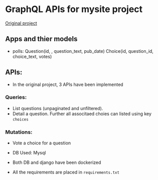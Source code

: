 # GraphQL APIs for mysite project
[Original project](https://docs.djangoproject.com/en/3.2/intro/tutorial01)

## Apps and thier models
 - polls: 
      Question(id, , question_text, pub_date)
      Choice(id, question_id, choice_text, votes)

## APIs: 
- In the original project, 3 APIs have been implemented

### Queries:
- List questions (unpaginated and unfiltered). 
- Detail a question. Further all associtaed choies can listed using key `choices`

### Mutations:
- Vote a choice for a question

- DB Used: Mysql
- Both DB and django have been dockerized
- All the requirements are placed in `requirements.txt`
